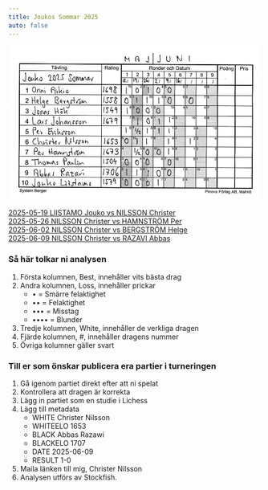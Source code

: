 ```yaml
---
title: Joukos Sommar 2025
auto: false
---
```


![Jouko](Jouko_Sommar_2025.JPG)

[2025-05-19 LIISTAMO Jouko vs NILSSON Christer](https://christernilsson.github.io/2025/012-ChessViewer/index.html?Date=2025-05-19_Result:0-1&White=_Jouko_Liistamo&Black=_Christer_Nilsson&Link=https://lichess.org/study/AgzTp9sx/eJeKv5T6&Seek=TIME:0.1_MPV:5&moves=e4_e5_c3_d5_Bd3_c6_Ne2_Nf6_Ng3_Nbd7_Qe2_Nc5_f3_Be7_Bc2_dxe4_fxe4_Bg4_Qf2_Nd3%2B_Bxd3_Qxd3_h3_Nxe4_Nxe4_Qxe4%2B_Kf1_Bh4_Qe3_Qxe3_dxe3_O-O-O_Nd2_Bf5_Kg1_Bg5_Nf3_Rd1%2B_Kh2_Rxh1%2B_Kxh1_Bf6_Bd2_Rd8_Re1_e4_Nd4_Bg6_Bc1_a6_b4_Kc7_a4_b6_Bb2_c5_bxc5_bxc5_Nb3_Rb8_Nxc5_Rxb2_Nxa6%2B_Kb6_Nb4_Ka5_Nd5_Kxa4_c4_Rc2_Rb1_Rb2_Rc1_Kb3_c5_Bf5_c6_Rc2_Rb1%2B_Kc4_Nb4_Rc3_Na6_Rxe3_c7_Bc8_Rb6_Re1%2B_Kh2_Be5%2B_g3_Ra1_Nb8_Ra7_Nc6_Ra2%2B_Kg1_Kc5_Rb8_Kxc6_Rxc8_Ra7_Re8_Bxc7_Re7_Bb6%2B&losses=8_2_64_15_119_87_57_3_58_123_113_45_120_96_8_51_102_61_128_2_5_8_136_1_3_28_5_6_1_97_8_4_3_4_64_172_12_6_1_0_8_3_6_7_3_10_5_92_30_45_4_28_18_28_98_7_45_17_64_10_5_1_7_14_26_35_15_27_2_36_35_22_7_27_13_10_11_6_38_51_110_72_50_79_54_2_93_20_20_54_3_202_164_127_20_29_7_13_16_3_13_183_12_2_349_100&bests=e4_e5_Nf3_d5_exd5_Nf6_exd5_Nf6_Bc2_h5_exd5_h5_Bc2_dxe4_Bc2_h5_Nxe4_h5_Qe3_Nd3%2B_Bxd3_Qxd3_Qe3_Nxe4_Nxe4_Bh4_Kf1_Bh4_Qe3_Qc2_dxe3_Bf5_Nd2_Bf5_Ke2_Bg3_Kf2_Rd1%2B_Kh2_Rxh1%2B_Kxh1_Bf6_Kg1_Rd8_Re1_Be4_Nd4_c5_b4_c5_b4_Be7_a4_a5_Ba3_c5_Nb3_bxc5_Ne2_Rb8_Nxc5_Rxb2_Nxa6%2B_Kb7_Nb4_Kb7_Rd1_Bh4_c4_Be5_g4_Bb2_Rd1_Bf5_g4_Bf5_c6_Rc2_Rxc2_Bb2_Nxf6_Rb2_c7_Be5_g4_Bc8_Nb4_Re1%2B_Kh2_Be5%2B_g3_Re2%2B_Rc6%2B_Ra2%2B_Rc6%2B_Ra2%2B_Kg1_Kc5_Nxe5_Kxc6_Rxc8_Bxc7_Re8_Bxc7_Rxe4_Bb6%2B
)  
[2025-05-26 NILSSON Christer vs HAMNSTRÖM Per](https://christernilsson.github.io/2025/012-ChessViewer/index.html?Date=2025-05-26_Result:1-0&White=1618_Christer_Nilsson&Black=1699_Per_Hamnström&Link=https://lichess.org/study/GFuwxt03/Gk9BfBFx&Seek=TIME:0.1_MPV:5&moves=e4_c5_Nf3_Nc6_d4_cxd4_Nxd4_d6_Bb5_Bd7_O-O_a6_Nxc6_bxc6_Bc4_Nf6_Nc3_e5_Bg5_h6_Bh4_g5_Bg3_Bg4_Be2_Bxe2_Qxe2_h5_h3_h4_Bh2_Nh5_Rad1_Qb6_Na4_Qa7_Qg4_f6_Qe6%2B_Qe7_Rxd6_Qxe6_Rxe6%2B_Kd7_Rxf6_Nxf6_Nb6%2B_Kc7_Nxa8%2B_Kb7_Rd1_Kxa8_Rd8%2B_Kb7_Bxe5_Bg7_Rd6_Rf8_f3_Rf7_Rd8_Nd7_Bxg7_Rxg7_Kf2_Kc7_Re8_Kb6_Ke3_Kc5_Ra8_Ne5_b3_Kb6_Kd4_Ng6_Rb8%2B_Kc7_Ra8_Nf4_Ra7%2B_Kb6_Rxg7_Nxg2_Rxg5_Ne1_Rf5_Nxc2%2B_Kc3_Ne3_Rf4&losses=3_11_2_7_10_8_5_12_40_4_23_63_4_0_8_0_12_34_43_14_7_0_0_27_75_78_11_39_56_1_1_74_21_33_186_231_51_10_25_4_6_3_3_33_47_0_18_303_9_6_433_100_5_3_0_10_48_8_46_9_5_21_0_3_1_15_14_6_0_0_80_28_1_19_56_22_58_16_5_488_12_16_13_56_13_4_30_13_23_30_47&bests=e4_e5_Nf3_Nc6_d4_cxd4_Nxd4_Nf6_Nc3_Bd7_Nc3_g6_Nxc6_bxc6_Ba4_Nf6_Nc3_g6_Qe2_h6_Bxf6_g5_Bg3_Qb6_f3_Be6_Qxe2_Qb6_Rad1_Be7_Bh2_Qc8_Nd1_Qa5_Rd3_Qb5_Rd2_f6_Rd2_Be7_Rxd6_Qxe6_Rxe6%2B_Kd7_Rxe5_Nxf6_Nb6%2B_Ke6_Nxa8%2B_Kb7_Nc7_Be7_Rd8%2B_Kb7_Bxe5_Bg7_Rxh8_Rf8_Re6_Rf7_Rd8_Re7_Bxg7_Rxg7_Re8_Ne5_Ra8_Nc5_b3_Kc5_c3_Nb6_b3_Ng6_Rb8%2B_Ng6_a4_Kc7_Ra8_Rd7%2B_Ra7%2B_Kc8_Rxg7_Ne6%2B_Ke5_Ne1_Rg6_Nxc2%2B_Ke5_Na3_Kd4
)  
[2025-06-02 NILSSON Christer vs BERGSTRÖM Helge](https://christernilsson.github.io/2025/012-ChessViewer/index.html?Date=2025-06-02_Result:1-0&White=1653_Christer_Nilsson&Black=_Helge_Bergström&Link=https://lichess.org/study/8Ds1Bw7r/M084gH1g&Seek=TIME:0.1_MPV:5&moves=e4_c5_Nf3_Nc6_Bc4_e6_Nc3_a6_a4_Na5_Qe2_Be7_O-O_h5_d4_Nxc4_Qxc4_d5_exd5_exd5_Qxd5_Qxd5_Nxd5_Bd6_dxc5_Bxc5_Nc7%2B&losses=1_4_3_11_31_3_2_30_44_79_101_52_53_85_55_4_4_166_15_4_4_153_3_163_4_27_0&bests=e4_e5_Nf3_d6_Bb5_e6_Nc3_Nf6_d4_Nf6_Ba2_Nxc4_d3_Nxc4_d3_cxd4_Qxc4_b5_exd5_exd5_Qxd5_cxd4_Nxd5_Bd8_dxc5_Ne7_Nc7%2B
)  
[2025-06-09 NILSSON Christer vs RAZAVI Abbas](https://christernilsson.github.io/2025/012-ChessViewer/index.html?Date=2025-06-09_Result:1-0&White=1653_Christer_Nilsson&Black=1707_Abbas_Razavi&Link=https://lichess.org/study/badox5qN/V5HfunPf&Seek=TIME:1_MPV:5&moves=e4_e5_Nf3_Nc6_d4_exd4_c3_d5_exd5_Qxd5_Nxd4_Nxd4_Qxd4_Qxd4_cxd4_Bf5_Be3_O-O-O_Bc4_f6_a3_Ne7_Nc3_Nc6_Rd1_a6_O-O_Bd6_h3_Na5_Bd3_Bg6_Rfe1_f5_Bg5_Rde8_Nd5_Kb8_Ne7_Bxe7_Bxe7_Nc6_Bc5_Rd8_Bc2_b6_d5_Na7_Bd4_Rd7_Bc3_Rhd8_Bb3_Nc8_Re5_c5_Bc2_Nd6_b3_Kc7_a4_Re8_Rxe8_Bxe8_Re1_g6_Be5_Kd8_Bf6%2B_Kc7_Re6_Bf7_Re5_Ne8_Bg5_Rxd5_Re7%2B_Rd7_Bf4%2B_Kd8_Re3_Rd4_Bg5%2B_Kc8_Bd3_c4_Bxc4_Rxc4_bxc4_Nd6_Re7_Bxc4_Bf4_Bb3_Bxd6_Bxa4_Rxh7_Bd7_Rg7_Be8_Ra7_Bb5_Bc7_Bc6_Bxb6_Bb7_Kf1_g5_g3_Kb8_Ke2_Kc8_Ke3_Kb8_Kd4_Ba8_Ke5_Be4_Be3_f4_gxf4_gxf4_Kxf4&losses=12_7_4_1_17_4_44_16_9_4_85_54_21_7_1_43_21_12_6_17_14_3_1_8_3_12_22_14_23_7_53_32_12_85_3_3_39_11_5_66_24_7_20_44_5_2_3_113_6_11_48_9_29_53_51_40_43_6_53_41_9_43_13_5_66_3_5_54_49_7_98_9_1_6_15_13_23_5_16_28_54_102_2_47_122_399_4_168_4_68_0_33_2_5_0_2_7_18_6_3_29_18_0_20_4_2_22_85_125_69_64_182_306_186_162_78_193_221_475_121_126_300_100&bests=d4_e5_Nf3_Nc6_Bb5_exd4_Nxd4_dxc3_exd5_Qxd5_cxd4_Nf6_cxd4_Qxd4_cxd4_Be6_Bb5%2B_Be6_Nc3_Be4_Nc3_Nh6_Nc3_h5_Ne2_Na5_Ba2_Na5_Bd5_Na5_Be2_Bxd3_Be2_Bxd3_Bg5_Rde8_Rxe8%2B_Nc6_Ne3_Bh5_Rxe7_Nc6_Bg5_b6_Bc2_b6_d5_bxc5_Bd4_Rd7_d6_Nb5_Be5_Bf7_f3_Nd6_Rde1_Nd6_f3_Nb5_a4_Kb7_f4_Bxe8_Be5_g6_Be5_Bf7_g4_Kc7_Bd3_Bf7_Re5_Ne8_Bh8_Rxd5_Re1_Rd7_Bf4%2B_Nd6_Rxd7%2B_Nc7_Be5_Kc7_a5_Nc7_Bxc4_Nd6_bxc4_Nc7_Re7_Bg8_Bf4_Ne4_Bxd6_Bxa4_Rc7%2B_g5_Rg7_Be8_Rc7%2B_g5_Bc7_Kd7_Bxb6_Bb7_f4_a5_f4_Kb8_Rxb7%2B_Kc8_h4_Bg2_f4_Kc8_h4_a5_h4_a5_Bb6_g4_Bb6
)  

### Så här tolkar ni analysen

1. Första kolumnen, Best, innehåller vits bästa drag
2. Andra kolumnen, Loss, innehåller prickar
	* • = Smärre felaktighet
	* •• = Felaktighet
	* ••• = Misstag
	* •••• = Blunder
3. Tredje kolumnen, White, innehåller de verkliga dragen
4. Fjärde kolumnen, #, innehåller dragens nummer
5. Övriga kolumner gäller svart

### Till er som önskar publicera era partier i turneringen

1. Gå igenom partiet direkt efter att ni spelat
2. Kontrollera att dragen är korrekta
3. Lägg in partiet som en studie i Lichess
4. Lägg till metadata
	* WHITE Christer Nilsson
	* WHITEELO 1653
	* BLACK Abbas Razawi
	* BLACKELO 1707
	* DATE 2025-06-09
	* RESULT 1-0
4. Maila länken till mig, Christer Nilsson
5. Analysen utförs av Stockfish.
